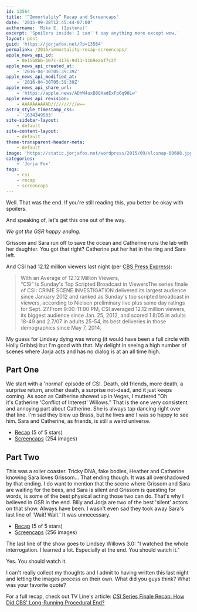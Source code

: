 ```yaml
---
id: 13564
title: '“Immortality” Recap and Screencaps'
date: '2015-09-28T12:45:44-07:00'
authorname: 'Mika E. (Ipstenu)'
excerpt: 'Spoilers inside! I can''t say anything more except wow.'
layout: post
guid: 'https://jorjafox.net/?p=13564'
permalink: /2015/immortality-recap-screencaps/
apple_news_api_id:
    - 0e15b8bb-107c-4176-9d13-1169eaaf7c2f
apple_news_api_created_at:
    - '2016-04-30T05:39:39Z'
apple_news_api_modified_at:
    - '2016-04-30T05:39:39Z'
apple_news_api_share_url:
    - 'https://apple.news/ADhW4uxB8QXadExFp6q98Lw'
apple_news_api_revision:
    - AAAAAAAAAAD//////////w==
astra_style_timestamp_css:
    - '1634349503'
site-sidebar-layout:
    - default
site-content-layout:
    - default
theme-transparent-header-meta:
    - default
image: 'https://static.jorjafox.net/wordpress/2015/09/vlcsnap-00608.jpg'
categories:
    - 'Jorja Fox'
tags:
    - csi
    - recap
    - screencaps
---
```


Well. That was the end. If you're still reading this, you better be okay with spoilers.

And speaking of, let's get this one out of the way.

_We got the GSR happy ending._

Grissom and Sara run off to save the ocean and Catherine runs the lab with her daughter. You got that right? Catherine put her hat in the ring and Sara left.

And CSI had 12.12 million viewers last night (per <a href="http://www.cbspressexpress.com/cbs-entertainment/releases/view?id=43569">CBS Press Express</a>):

<blockquote class="wp-block-quote">With an Average of 12.12 Million Viewers,<br>“CSI” Is Sunday's Top Scripted Broadcast in ViewersThe series finale of CSI: CRIME SCENE INVESTIGATION delivered its largest audience since January 2012 and ranked as Sunday's top scripted broadcast in viewers, according to Nielsen preliminary live plus same day ratings for Sept. 27.From 9:00-11:00 PM, CSI averaged 12.12 million viewers, its biggest audience since Jan. 25, 2012, and scored 1.8/05 in adults 18-49 and 2.7/07 in adults 25-54, its best deliveries in those demographics since May 7, 2014.</blockquote>

My guess for Lindsey dying was wrong (it would have been a full circle with Holly Gribbs) but I'm good with that. My delight in seeing a high number of scenes where Jorja acts and has no dialog is at an all time high.

<h2>Part One</h2>

We start with a 'normal' episode of CSI. Death, old friends, more death, a surprise return, another death, a surprise not-dead, and it just keeps coming. As soon as Catherine showed up in Vegas, I muttered "Oh it's&nbsp;Catherine 'Conflict of Interest' Willows." That is the one very consistent and annoying part about Catherine. She is always tap dancing right over that line. I'm sad they blew up Brass, but he lives and I was so happy to see him. Sara and Catherine, as friends, is still a weird universe.

<ul><li><a href="https://jorjafox.net/wiki/Immortality_(Part_1)">Recap</a>&nbsp;(5 of 5 stars)</li><li><a href="https://jorjafox.net/gallery/tv/csi/season16/immortality-1/">Screencaps</a> (254 images)</li></ul>

<h2>Part Two</h2>

This was a roller coaster. Tricky DNA, fake bodies, Heather and Catherine knowing Sara loves Grissom... That ending though. It was all overshadowed by that ending. I do want to mention that the scene where Grissom and Sara are waiting for the bees, and Sara is silent and Grissom is questing for words, is some of the best physical acting those two can do. That's why I believed in GSR in the end. Billy and Jorja are two of the best 'silent' actors on that show. Always have been. I wasn't even sad they took away Sara's last line of 'Wait! Wait.' It was unnecessary.

<ul><li><a href="https://jorjafox.net/wiki/Immortality_(Part_2)">Recap</a>&nbsp;(5 of 5 stars)</li><li><a href="https://jorjafox.net/gallery/tv/csi/season16/immortality-2/">Screencaps</a> (256 images)</li></ul>

The last line of the show goes to Lindsey Willows 3.0: "I watched the whole interrogation. I learned a lot. Especially at the end. You should watch it."

Yes. You should watch it.

I can't really collect my thoughts and I admit to having written this last night and letting the images process on their own. What did you guys think? What was your favorite quote?

For a full recap, check out TV Line's article:&nbsp;<a href="https://tvline.com/2015/09/27/csi-series-finale-recap-gil-sara-reunited/">_CSI_ Series Finale Recap: How Did CBS' Long-Running Procedural&nbsp;End?</a>
